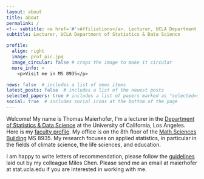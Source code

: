 ```yaml
---
layout: about
title: about
permalink: /
<!-- subtitle: <a href='#'>Affiliations</a>. Lecturer, UCLA Department of Statistics & Data Science -->
subtitle: Lecturer, UCLA Department of Statistics & Data Science

profile:
  align: right
  image: prof_pic.jpg
  image_circular: false # crops the image to make it circular
  more_info: >
    <p>Visit me in MS 8935</p>

news: false  # includes a list of news items
latest_posts: false  # includes a list of the newest posts
selected_papers: true # includes a list of papers marked as "selected={true}"
social: true  # includes social icons at the bottom of the page
---
```


<!--Write your biography here. Tell the world about yourself. Link to your favorite [subreddit](http://reddit.com). You can put a picture in, too. The code is already in, just name your picture `prof_pic.jpg` and put it in the `img/` folder.  -->

Welcome! 
My name is Thomas Maierhofer, I'm a lecturer in the [Department of Statistics & Data Science](http://statistics.ucla.edu/) at the University of California, Los Angeles. Here is my [faculty profile](http://statistics.ucla.edu/index.php/people1/all-faculty/7809-2/?smid=9186). My office is on the 8th floor of the [Math Sciences Building](https://www.google.com/maps/place/Mathematical+Sciences+Building/@34.0700968,-118.4432203,18z/data=!4m5!3m4!1s0x0:0x63be8be1f6558fd5!8m2!3d34.0696014!4d-118.4428746?shorturl=1) MS 8935. 
My research focuses on applied statistics, in particular in the fields of climate science, the life sciences, and education.

I am happy to write letters of recommendation, please follow the [guidelines](https://smileschen.com/lor.html) laid out by my colleague Miles Chen. 
Please send me an email at maierhofer at stat.ucla.edu if you are interested in working with me. 
<!-- I am happy to supervise undergraduate research as well as MSc and MASDS students in Statistics & Data Science. Please find  a list of currently open projects here, feel free to talk to me about research even if you cannot find any research ideas on this list that you like. -->

<!-- I have received my B.Sc. and M.Sc. in Statistics from the University of Munich (Germany) and my Ph.D. from UCLA.  -->

<!--Put your address / P.O. box / other info right below your picture. You can also disable any of these elements by editing `profile` property of the YAML header of your `_pages/about.md`. Edit `_bibliography/papers.bib` and Jekyll will render your [publications page](/al-folio/publications/) automatically.  -->

<!--Link to your social media connections, too. This theme is set up to use [Font Awesome icons](http://fortawesome.github.io/Font-Awesome/) and [Academicons](https://jpswalsh.github.io/academicons/), like the ones below. Add your Facebook, Twitter, LinkedIn, Google Scholar, or just disable all of them.  -->
